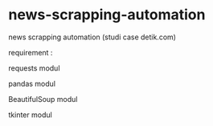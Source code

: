 # news-scrapping-automation
news scrapping automation (studi case detik.com)

requirement :

requests modul

pandas modul

BeautifulSoup modul

tkinter modul
